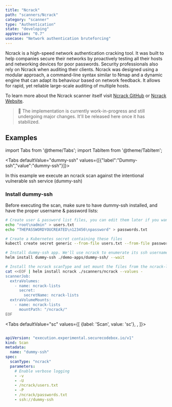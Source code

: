 ```yaml
---
title: "Ncrack"
path: "scanners/Ncrack"
category: "scanner"
type: "Authentication"
state: "developing"
appVersion: "0.7"
usecase: "Network authentication bruteforcing"
---
```


Ncrack is a high-speed network authentication cracking tool. It was built to help companies secure their networks by proactively testing all their hosts and networking devices for poor passwords. Security professionals also rely on Ncrack when auditing their clients. Ncrack was designed using a modular approach, a command-line syntax similar to Nmap and a dynamic engine that can adapt its behaviour based on network feedback. It allows for rapid, yet reliable large-scale auditing of multiple hosts.

To learn more about the Ncrack scanner itself visit [Ncrack GitHub] or [Ncrack Website].

<!-- end -->

> 🔧 The implementation is currently work-in-progress and still undergoing major changes. It'll be released here once it has stabilized.

[Ncrack Website]: https://nmap.org/ncrack/
[Ncrack GitHub]: https://github.com/nmap/ncrack
[Ncrack Documentation]: https://nmap.org/ncrack/man.html



## Examples

import Tabs from '@theme/Tabs';
import TabItem from '@theme/TabItem';

<Tabs
  defaultValue="dummy-ssh"
  values={[{"label":"Dummy-ssh","value":"dummy-ssh"}]}>
            
            
<TabItem value="dummy-ssh">
  
<div>
In this example we execute an ncrack scan against the intentional vulnerable ssh service (dummy-ssh)

### Install dummy-ssh

Before executing the scan, make sure to have dummy-ssh installed, and have the proper username & password lists:

```bash
# Create user & password list files, you can edit them later if you want
echo "root\nadmin" > users.txt
echo "THEPASSWORDYOUCREATED\n123456\npassword" > passwords.txt

# Create a Kubernetes secret containing these files
kubectl create secret generic --from-file users.txt --from-file passwords.txt ncrack-lists

# Install dummy-ssh app. We'll use ncrack to enumerate its ssh username and password
helm install dummy-ssh ./demo-apps/dummy-ssh/ --wait

# Install the ncrack scanType and set mount the files from the ncrack-lists Kubernetes secret
cat <<EOF | helm install ncrack ./scanners/ncrack --values -
scannerJob:
  extraVolumes:
    - name: ncrack-lists
      secret:
        secretName: ncrack-lists
  extraVolumeMounts:
    - name: ncrack-lists
      mountPath: "/ncrack/"
EOF
```

</div>

<Tabs
defaultValue="sc"
values={[
  {label: 'Scan', value: 'sc'}, 
  ,
]}>


<TabItem value="sc">

```yaml

apiVersion: "execution.experimental.securecodebox.io/v1"
kind: Scan
metadata:
  name: "dummy-ssh"
spec:
  scanType: "ncrack"
  parameters:
    # Enable verbose logging
    - -v
    - -U
    - /ncrack/users.txt
    - -P
    - /ncrack/passwords.txt
    - ssh://dummy-ssh


```

</TabItem>




</Tabs>
          
</TabItem>
          
</Tabs>